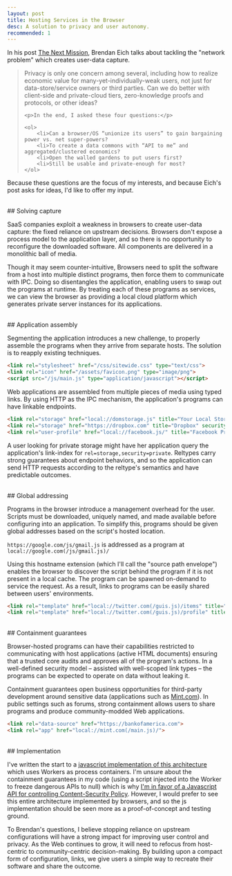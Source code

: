 ```yaml
---
layout: post
title: Hosting Services in the Browser
desc: A solution to privacy and user autonomy.
recommended: 1
---
```


In his post [The Next Mission](https://brendaneich.com/2014/04/the-next-mission/), Brendan Eich talks about tackling the "network problem" which creates user-data capture.

<blockquote>
	<p>Privacy is only one concern among several, including how to realize economic value for many-yet-individually-weak users, not just for data-store/service owners or third parties. Can we do better with client-side and private-cloud tiers, zero-knowledge proofs and protocols, or other ideas?</p>

	<p>In the end, I asked these four questions:</p>

	<ol>
		<li>Can a browser/OS “unionize its users” to gain bargaining power vs. net super-powers?
		<li>To create a data commons with “API to me” and aggregated/clustered economics?
		<li>Open the walled gardens to put users first?
		<li>Still be usable and private-enough for most?
	</ol>
</blockquote>

Because these questions are the focus of my interests, and because Eich's post asks for ideas, I'd like to offer my input.

<br>
## Solving capture

SaaS companies exploit a weakness in browsers to create user-data capture: the fixed reliance on upstream decisions. Browsers don't expose a process model to the application layer, and so there is no opportunity to reconfigure the downloaded software. All components are delivered in a monolithic ball of media.

Though it may seem counter-intuitive, Browsers need to split the software from a host into multiple distinct programs, then force them to communicate with IPC. Doing so disentangles the application, enabling users to swap out the programs at runtime. By treating each of these programs as services, we can view the browser as providing a local cloud platform which generates private server instances for its applications.


<br>
## Application assembly

Segmenting the application introduces a new challenge, to properly assemble the programs when they arrive from separate hosts. The solution is to reapply existing techniques.

```html
<link rel="stylesheet" href="/css/sitewide.css" type="text/css">
<link rel="icon" href="/assets/favicon.png" type="image/png">
<script src="/js/main.js" type="application/javascript"></script>
```

Web applications are assembled from multiple pieces of media using typed links. By using HTTP as the IPC mechanism, the application's programs can have linkable endpoints.

```html
<link rel="storage" href="local://domstorage.js" title="Your Local Storage" security="private">
<link rel="storage" href="https://dropbox.com" title="Dropbox" security="semi-private">
<link rel="user-profile" href="local://facebook.js/" title="Facebook Profile Program">
```

A user looking for private storage might have her application query the application's link-index for `rel=storage,security=private`. Reltypes carry strong guarantees about endpoint behaviors, and so the application can send HTTP requests according to the reltype's semantics and have predictable outcomes.

<br>
## Global addressing

Programs in the browser introduce a management overhead for the user. Scripts must be downloaded, uniquely named, and made available before configuring into an application. To simplify this, programs should be given global addresses based on the script's hosted location.

`https://google.com/js/gmail.js` is addressed as a program at `local://google.com(/js/gmail.js)/`

Using this hostname extension (which I'll call the "source path envelope") enables the browser to discover the script behind the program if it is not present in a local cache. The program can be spawned on-demand to service the request. As a result, links to programs can be easily shared between users' environments.

```html
<link rel="template" href="local://twitter.com(/guis.js)/items" title="Twitter Feed GUI">
<link rel="template" href="local://twitter.com(/guis.js)/profile" title="Twitter Profile GUI">
```

<br>
## Containment guarantees

Browser-hosted programs can have their capabilities restricted to communicating with host applications (active HTML documents) ensuring that a trusted core audits and approves all of the program's actions. In a well-defined security model &ndash; assisted with well-scoped link types &ndash; the programs can be expected to operate on data without leaking it.

Containment guarantees open business opportunities for third-party development around sensitive data (applications such as [Mint.com](https://www.mint.com/)). In public settings such as forums, strong containment allows users to share programs and produce community-modded&nbsp;Web&nbsp;applications.

```html
<link rel="data-source" href="https://bankofamerica.com">
<link rel="app" href="local://mint.com(/main.js)/">
```

<br>
## Implementation

I've written the start to a <a href="http://httplocal.com">javascript implementation of this architecture</a> which uses Workers as process containers. I'm unsure about the containment guarantees in my code (using a script injected into the Worker to freeze dangerous APIs to null) which is why <a href="/2014/03/24/js-api-proposal-for-csp.html">I'm in favor of a Javascript API for controlling Content-Security Policy</a>. However, I would prefer to see this entire architecture implemented by browsers, and so the js implementation should be seen more as a proof-of-concept and testing ground.

To Brendan's questions, I believe stopping reliance on upstream configurations will have a strong impact for improving user control and privacy. As the Web continues to grow, it will need to refocus from host-centric to community-centric decision-making. By building upon a compact form of configuration, links, we give users a simple way to recreate their software and share the outcome.

<br>
